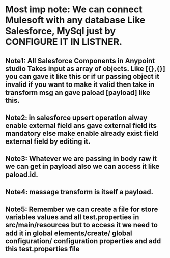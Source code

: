 # Most imp note: We can connect Mulesoft with any database Like Salesforce, MySql just by CONFIGURE IT IN LISTNER.

## Note1:  All Salesforce Components in Anypoint studio Takes input as array of objects. Like [{},{}] you can gave it like this or if ur passing object  it invalid if you want to make it valid then take in transform msg an gave paload [payload] like this.

## Note2: in salesforce upsert operation alway enable external field ans gave external field its mandatory else make enable already exist field external field by editing it.

## Note3: Whatever we are passing in body raw it we can get in payload also we can access it like paload.id.

## Note4: massage transform is itself a payload.

## Note5: Remember we can create a file for store variables values and all test.properties in src/main/resources but to access it we need to add it in global elements/create/ global configuration/ configuration properties and add this test.properties file

